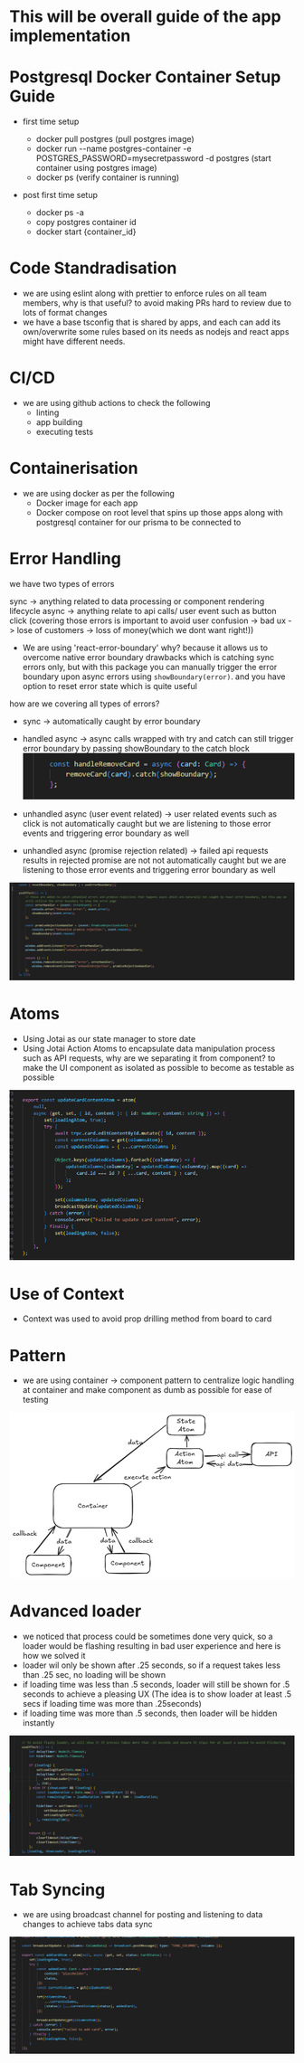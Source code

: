 # This will be overall guide of the app implementation

# Postgresql Docker Container Setup Guide


- first time setup
    - docker pull postgres (pull postgres image)
    - docker run --name postgres-container -e POSTGRES_PASSWORD=mysecretpassword -d postgres (start container using postgres image)
    - docker ps (verify container is running)
    
- post first time setup
    - docker ps -a
    - copy postgres container id
    - docker start {container_id}


# Code Standradisation

- we are using eslint along with prettier to enforce rules on all team members, why is that useful? to avoid making PRs hard to review due to lots of format changes
- we have a base tsconfig that is shared by apps, and each can add its own/overwrite some rules based on its needs as nodejs and react apps might have different needs.

# CI/CD

- we are using github actions to check the following
    - linting
    - app building
    - executing tests


# Containerisation

- we are using docker as per the following
    - Docker image for each app
    - Docker compose on root level that spins up those apps along with postgresql container for our prisma to be connected to


# Error Handling

we have two types of errors

sync -> anything related to data processing or component rendering lifecycle
async -> anything relate to api calls/ user event such as button click (covering those errors is important to avoid user confusion -> bad ux -> lose of customers -> loss of money(which we dont want right!))

- We are using 'react-error-boundary'
    why? because it allows us to overcome native error boundary drawbacks which is catching sync errors only, but with this package you can manually trigger the error boundary upon async errors using `showBoundary(error)`. and you have option to reset error state which is quite useful

how are we covering all types of errors?

- sync -> automatically caught by error boundary
- handled async -> async calls wrapped with try and catch can still trigger error boundary by passing showBoundary to the catch block
![alt text](image.png)

- unhandled async (user event related) -> user related events such as click is not automatically caught but we are listening to those error events and triggering error boundary as well
- unhandled  async (promise rejection related) -> failed api requests results in rejected promise are not not automatically caught but we are listening to those error events and triggering error boundary as well

![alt text](image-1.png)


# Atoms

- Using Jotai as our state manager to store date
- Using Jotai Action Atoms to encapsulate data manipulation process such as API requests, why are we separating it from component? to make the UI component as isolated as possible to become as testable as possible

![alt text](image-2.png)


# Use of Context

- Context was used to avoid prop drilling method from board to card

# Pattern

- we are using container -> component pattern to centralize logic handling at container and make component as dumb as possible for ease of testing

![alt text](Untitled-2024-12-20-2258.png)

# Advanced loader

- we noticed that process could be sometimes done very quick, so a loader would be flashing resulting in bad user experience and here is how we solved it
- loader wil only be shown after .25 seconds, so if a request takes less than .25 sec, no loading will be shown
- if loading time was less than .5 seconds, loader will still be shown for .5 seconds to achieve a pleasing UX (The idea is to show loader at least .5 secs if loading time was more than .25seconds)
- if loading time was more than .5 seconds, then loader will be hidden instantly 

![alt text](image-3.png)

# Tab Syncing

- we are using broadcast channel for posting and listening to data changes to achieve tabs data sync

![alt text](image-4.png)